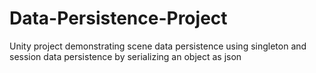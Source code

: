 # Data-Persistence-Project

Unity project demonstrating scene data persistence using singleton and session data persistence by serializing an object as json
